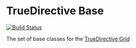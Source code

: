 # TrueDirective Base

[![Build Status](https://travis-ci.org/true-directive/base.svg?branch=master)](https://travis-ci.org/true-directive/base)

The set of base classes for the [TrueDirective Grid](https://github.com/true-directive/true-grid)
